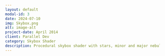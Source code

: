 ```yaml
---
layout: default
modal-id: 3
date: 2024-07-10
img: Skybox.png
alt: image-alt
project-date: April 2014
client: Parallel Dev
category: Skybox Shader
description: Procedural skybox shader with stars, minor and major nebulas and background glow. Support for BRP and URP.
---
```


